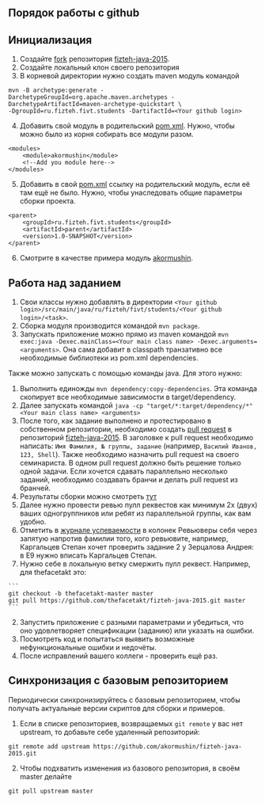 ## Порядок работы с github

## Инициализация
1. Создайте [fork](https://help.github.com/articles/fork-a-repo) репозитория [fizteh-java-2015](https://github.com/akormushin/fizteh-java-2015). 
2. Создайте локальный клон своего репозитория
3. В корневой директории нужно создать maven модуль командой
  
  ```
  mvn -B archetype:generate -DarchetypeGroupId=org.apache.maven.archetypes -DarchetypeArtifactId=maven-archetype-quickstart \
  -DgroupId=ru.fizteh.fivt.students -DartifactId=<Your github login>
  ```
4. Добавить свой модуль в родительский [pom.xml](pom.xml). Нужно, чтобы можно было из корня собирать все модули разом.
  
  ```
  <modules>
      <module>akormushin</module>
      <!--Add you module here-->
  </modules>
  ```
5. Добавить в свой [pom.xml](akormushin/pom.xml) ссылку на родительский модуль, если её там ещё не было. Нужно, чтобы унаследовать общие параметры сборки проекта.
  
  ```
  <parent>
      <groupId>ru.fizteh.fivt.students</groupId>
      <artifactId>parent</artifactId>
      <version>1.0-SNAPSHOT</version>
  </parent>
  ```
6. Смотрите в качестве примера модуль [akormushin](akormushin). 

## Работа над заданием
1. Свои классы нужно добавлять в директории ```<Your github login>/src/main/java/ru/fizteh/fivt/students/<Your github login>/<task>```.
2. Сборка модуля производится командой ```mvn package```.
3. Запускать приложение можно прямо из maven командой ```mvn exec:java -Dexec.mainClass=<Your main class name> -Dexec.arguments=<arguments>```. Она сама добавит в classpath транзативно все необходимые библиотеки из pom.xml dependencies. 
  
  Также можно запускать с помощью команды java. Для этого нужно: 
  1. Выполнить единожды ```mvn dependency:copy-dependencies```. Эта команда скопирует все необходимые зависимости в target/dependency.
  2. Далее запускать командой ```java -cp "target/*:target/dependency/*" <Your main class name> <arguments>```
3. После того, как задание выполнено и протестировано в собственном репозитории, необходимо создать
[pull request](https://help.github.com/articles/using-pull-requests) в репозиторий [fizteh-java-2015](https://github.com/akormushin/fizteh-java-2015). В заголовке
к pull request необходимо написать: ```Имя Фамилия, № группы, задание``` (например, ```Василий Иванов, 123, Shell```).
Также необходимо назначить pull request на своего семинариста.
В одном pull request должно быть решение только одной задачи. Если хочется сдавать параллельно несколько заданий,
необходимо создавать бранчи и делать pull request из бранчей.
4. Результаты сборки можно смотреть [тут](https://travis-ci.org/akormushin/fizteh-java-2015)
5. Далее нужно провести ревью пулл реквестов как минимум 2х (двух) ваших одногруппников или ребят из параллельной группы, как вам удобно. 
  1. Отметить в [журнале успеваемости](https://docs.google.com/spreadsheets/d/1LhwKlMmQbG2aIBT0FmUS8HMmd5pcpWr0bnlDw7Ypkt4/edit?usp=sharing) в колонек Ревьюверы себя через запятую напротив фамилии того, кого ревьювите, например,  Каргальцев Степан хочет проверить задание 2 у Зерцалова Андрея: в Е9 нужно вписать Каргальцев Степан.
  1. Нужно себе в локальную ветку смержить пулл реквест. Например, для thefacetakt это:
  
    ```
    git checkout -b thefacetakt-master master
    git pull https://github.com/thefacetakt/fizteh-java-2015.git master
    ```
  2. Запустить приложение с разными параметрами и убедиться, что оно удовлетворяет спецификации (заданию) или указать на ошибки.
  3. Посмотреть код и попытаться выявить возможные нефункциональные ошибки и недочёты.
  4. После исправлений вашего коллеги - проверить ещё раз.

## Синхронизация с базовым репозиторием
Периодически синхронизируйтесь с базовым репозиторием, чтобы получать актуальные версии скриптов для сборки и примеров. 

1. Если в списке репозиториев, возвращаемых `git remote` у вас нет upstream, то добавьте себе удаленный репозиторий: 

  ```
  git remote add upstream https://github.com/akormushin/fizteh-java-2015.git
  ```
2. Чтобы подхватить изменения из базового репозитория, в своём master делайте

  ```
  git pull upstream master
  ```

